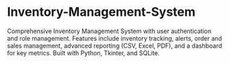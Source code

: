 # Inventory-Management-System
Comprehensive Inventory Management System with user authentication and role management. Features include inventory tracking, alerts, order and sales management, advanced reporting (CSV, Excel, PDF), and a dashboard for key metrics. Built with Python, Tkinter, and SQLite.
